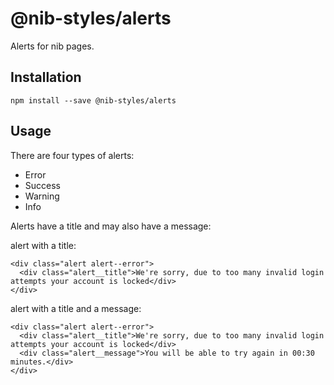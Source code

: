 # @nib-styles/alerts

Alerts for nib pages.

## Installation

    npm install --save @nib-styles/alerts

## Usage

There are four types of alerts:
- Error
- Success
- Warning
- Info

Alerts have a title and may also have a message:

alert with a title:

    <div class="alert alert--error">
      <div class="alert__title">We're sorry, due to too many invalid login attempts your account is locked</div>
    </div>

alert with a title and a message:

    <div class="alert alert--error">
      <div class="alert__title">We're sorry, due to too many invalid login attempts your account is locked</div>
      <div class="alert__message">You will be able to try again in 00:30 minutes.</div>
    </div>
